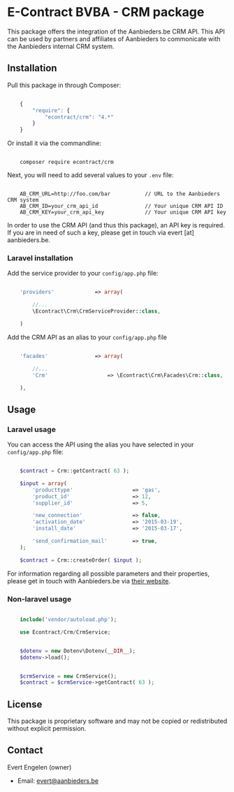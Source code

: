 E-Contract BVBA - CRM package
=============================================

This package offers the integration of the Aanbieders.be CRM API. This API can be used by partners and affiliates of Aanbieders to commonicate with the Aanbieders internal CRM system.




## Installation

Pull this package in through Composer:

```js

    {
        "require": {
            "econtract/crm": "4.*"
        }
    }

```

Or install it via the commandline:

```

    composer require econtract/crm

```

Next, you will need to add several values to your `.env` file:

```

    AB_CRM_URL=http://foo.com/bar           // URL to the Aanbieders CRM system
    AB_CRM_ID=your_crm_api_id               // Your unique CRM API ID
    AB_CRM_KEY=your_crm_api_key             // Your unique CRM API key

```

In order to use the CRM API (and thus this package), an API key is required. If you are in need of such a key, please get in touch via evert [at] aanbieders.be.


### Laravel installation

Add the service provider to your `config/app.php` file:

```php

    'providers'             => array(

        //...
        \Econtract\Crm\CrmServiceProvider::class,

    )

```

Add the CRM API as an alias to your `config/app.php` file

```php

    'facades'               => array(

        //...
        'Crm'                   => \Econtract\Crm\Facades\Crm::class,

    ),

```




## Usage

### Laravel usage

You can access the API using the alias you have selected in your `config/app.php` file:

```php

    $contract = Crm::getContract( 63 );

    $input = array(
        'producttype'                   => 'gas',
        'product_id'                    => 12,
        'supplier_id'                   => 5,

        'new_connection'                => false,
        'activation_date'               => '2015-03-19',
        'install_date'                  => '2015-03-17',

        'send_confirmation_mail'        => true,
    );

    $contract = Crm::createOrder( $input );

```

For information regarding all possible parameters and their properties, please get in touch with Aanbieders.be via [their website](https://www.aanbieders.be/contact).


### Non-laravel usage

```php

    include('vendor/autoload.php');

    use Econtract/Crm/CrmService;


    $dotenv = new Dotenv\Dotenv(__DIR__);
    $dotenv->load();


    $crmService = new CrmService();
    $contract = $crmService->getContract( 63 );

```



## License

This package is proprietary software and may not be copied or redistributed without explicit permission.




## Contact

Evert Engelen (owner)

- Email: evert@aanbieders.be

